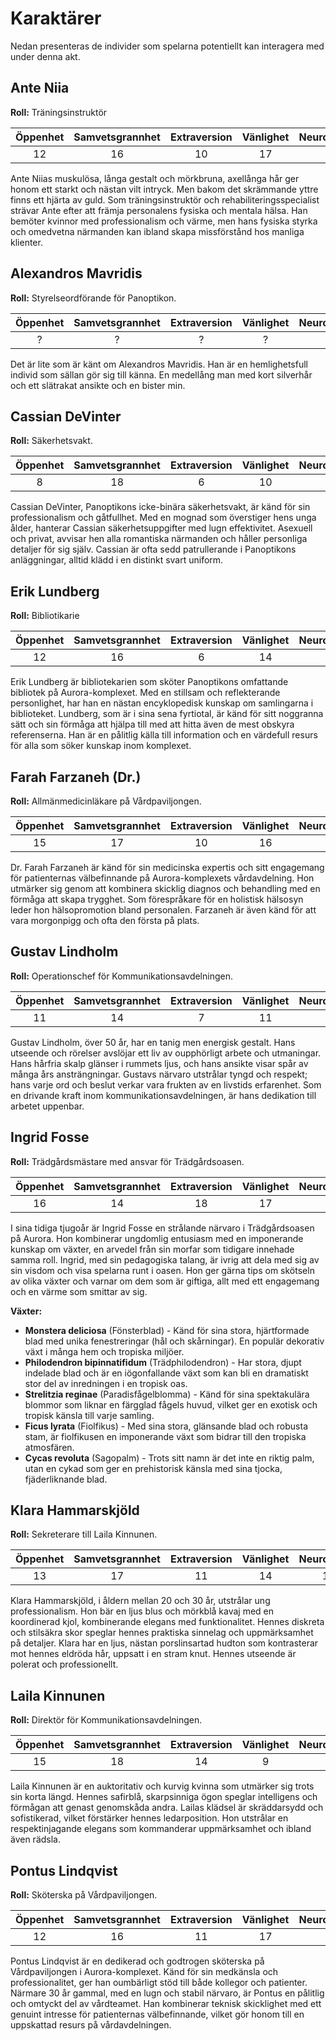 # Karaktärer

Nedan presenteras de individer som spelarna potentiellt kan interagera med under denna akt.

## Ante Niia

**Roll:** Träningsinstruktör

| **Öppenhet**        | **Samvetsgrannhet** | **Extraversion**    | **Vänlighet**       | **Neuroticism**     |
|:-------------------:|:-------------------:|:-------------------:|:-------------------:|:-------------------:|
|    12               |        16           |       10            |    17               |     5               |

Ante Niias muskulösa, långa gestalt och mörkbruna, axellånga hår ger honom ett starkt och nästan vilt intryck. Men bakom det skrämmande yttre finns ett hjärta av guld. Som träningsinstruktör och rehabiliteringsspecialist strävar Ante efter att främja personalens fysiska och mentala hälsa. Han bemöter kvinnor med professionalism och värme, men hans fysiska styrka och omedvetna närmanden kan ibland skapa missförstånd hos manliga klienter.

## Alexandros Mavridis

**Roll:** Styrelseordförande för Panoptikon.

| **Öppenhet**        | **Samvetsgrannhet** | **Extraversion**    | **Vänlighet**       | **Neuroticism**     |
|:-------------------:|:-------------------:|:-------------------:|:-------------------:|:-------------------:|
|    ?                |        ?            |        ?            |    ?                |     ?               |

Det är lite som är känt om Alexandros Mavridis. Han är en hemlighetsfull individ som sällan gör sig till känna. En medellång man med kort silverhår och ett slätrakat ansikte och en bister min.

## Cassian DeVinter

**Roll:** Säkerhetsvakt.

| **Öppenhet**        | **Samvetsgrannhet** | **Extraversion**    | **Vänlighet**       | **Neuroticism**     |
|:-------------------:|:-------------------:|:-------------------:|:-------------------:|:-------------------:|
|    8                |        18           |       6             |    10               |     4               |

Cassian DeVinter, Panoptikons icke-binära säkerhetsvakt, är känd för sin professionalism och gåtfullhet. Med en mognad som överstiger hens unga ålder, hanterar Cassian säkerhetsuppgifter med lugn effektivitet. Asexuell och privat, avvisar hen alla romantiska närmanden och håller personliga detaljer för sig själv. Cassian är ofta sedd patrullerande i Panoptikons anläggningar, alltid klädd i en distinkt svart uniform.

## Erik Lundberg

**Roll:** Bibliotikarie

| **Öppenhet**        | **Samvetsgrannhet** | **Extraversion**    | **Vänlighet**       | **Neuroticism**     |
|:-------------------:|:-------------------:|:-------------------:|:-------------------:|:-------------------:|
|    12               |        16           |       6             |    14               |     5               |

Erik Lundberg är bibliotekarien som sköter Panoptikons omfattande bibliotek på Aurora-komplexet. Med en stillsam och reflekterande personlighet, har han en nästan encyklopedisk kunskap om samlingarna i biblioteket. Lundberg, som är i sina sena fyrtiotal, är känd för sitt noggranna sätt och sin förmåga att hjälpa till med att hitta även de mest obskyra referenserna. Han är en pålitlig källa till information och en värdefull resurs för alla som söker kunskap inom komplexet.

## Farah Farzaneh (Dr.)

**Roll:** Allmänmedicinläkare på Vårdpaviljongen.

| **Öppenhet**        | **Samvetsgrannhet** | **Extraversion**    | **Vänlighet**       | **Neuroticism**     |
|:-------------------:|:-------------------:|:-------------------:|:-------------------:|:-------------------:|
|    15               |        17           |       10             |    16              |     8               |

Dr. Farah Farzaneh är känd för sin medicinska expertis och sitt engagemang för patienternas välbefinnande på Aurora-komplexets vårdavdelning. Hon utmärker sig genom att kombinera skicklig diagnos och behandling med en förmåga att skapa trygghet. Som förespråkare för en holistisk hälsosyn leder hon hälsopromotion bland personalen. Farzaneh är även känd för att vara morgonpigg och ofta den första på plats.

## Gustav Lindholm

**Roll:** Operationschef för Kommunikationsavdelningen.

| **Öppenhet**        | **Samvetsgrannhet** | **Extraversion**    | **Vänlighet**       | **Neuroticism**     |
|:-------------------:|:-------------------:|:-------------------:|:-------------------:|:-------------------:|
|    11               |        14           |       7             |    11               |     6               |

Gustav Lindholm, över 50 år, har en tanig men energisk gestalt. Hans utseende och rörelser avslöjar ett liv av oupphörligt arbete och utmaningar. Hans hårfria skalp glänser i rummets ljus, och hans ansikte visar spår av många års ansträngningar. Gustavs närvaro utstrålar tyngd och respekt; hans varje ord och beslut verkar vara frukten av en livstids erfarenhet. Som en drivande kraft inom kommunikationsavdelningen, är hans dedikation till arbetet uppenbar.

## Ingrid Fosse

**Roll:** Trädgårdsmästare med ansvar för Trädgårdsoasen.

| **Öppenhet**        | **Samvetsgrannhet** | **Extraversion**    | **Vänlighet**       | **Neuroticism**     |
|:-------------------:|:-------------------:|:-------------------:|:-------------------:|:-------------------:|
|    16               |        14           |       18            |    17               |     6               |

I sina tidiga tjugoår är Ingrid Fosse en strålande närvaro i Trädgårdsoasen på Aurora. Hon kombinerar ungdomlig entusiasm med en imponerande kunskap om växter, en arvedel från sin morfar som tidigare innehade samma roll. Ingrid, med sin pedagogiska talang, är ivrig att dela med sig av sin visdom och visa spelarna runt i oasen. Hon ger gärna tips om skötseln av olika växter och varnar om dem som är giftiga, allt med ett engagemang och en värme som smittar av sig.

**Växter:**  

- **Monstera deliciosa** (Fönsterblad) - Känd för sina stora, hjärtformade blad med unika fenestreringar (hål och skårningar). En populär dekorativ växt i många hem och tropiska miljöer.
- **Philodendron bipinnatifidum** (Trädphilodendron) - Har stora, djupt indelade blad och är en iögonfallande växt som kan bli en dramatiskt stor del av inredningen i en tropisk oas.
- **Strelitzia reginae** (Paradisfågelblomma) - Känd för sina spektakulära blommor som liknar en färgglad fågels huvud, vilket ger en exotisk och tropisk känsla till varje samling.
- **Ficus lyrata** (Fiolfikus) - Med sina stora, glänsande blad och robusta stam, är fiolfikusen en imponerande växt som bidrar till den tropiska atmosfären.
- **Cycas revoluta** (Sagopalm) - Trots sitt namn är det inte en riktig palm, utan en cykad som ger en prehistorisk känsla med sina tjocka, fjäderliknande blad.

## Klara Hammarskjöld

**Roll:** Sekreterare till Laila Kinnunen.

| **Öppenhet**        | **Samvetsgrannhet** | **Extraversion**    | **Vänlighet**       | **Neuroticism**     |
|:-------------------:|:-------------------:|:-------------------:|:-------------------:|:-------------------:|
|    13               |        17           |       11            |    14               |     13              |

Klara Hammarskjöld, i åldern mellan 20 och 30 år, utstrålar ung professionalism. Hon bär en ljus blus och mörkblå kavaj med en koordinerad kjol, kombinerande elegans med funktionalitet. Hennes diskreta och stilsäkra skor speglar hennes praktiska sinnelag och uppmärksamhet på detaljer. Klara har en ljus, nästan porslinsartad hudton som kontrasterar mot hennes eldröda hår, uppsatt i en stram knut. Hennes utseende är polerat och professionellt.

## Laila Kinnunen

**Roll:** Direktör för Kommunikationsavdelningen.

| **Öppenhet**        | **Samvetsgrannhet** | **Extraversion**    | **Vänlighet**       | **Neuroticism**     |
|:-------------------:|:-------------------:|:-------------------:|:-------------------:|:-------------------:|
|    15               |        18           |       14            |    9                |     7               |

Laila Kinnunen är en auktoritativ och kurvig kvinna som utmärker sig trots sin korta längd. Hennes safirblå, skarpsinniga ögon speglar intelligens och förmågan att genast genomskåda andra. Lailas klädsel är skräddarsydd och sofistikerad, vilket förstärker hennes ledarposition. Hon utstrålar en respektinjagande elegans som kommanderar uppmärksamhet och ibland även rädsla.

## Pontus Lindqvist

**Roll:** Sköterska på Vårdpaviljongen.

| **Öppenhet**        | **Samvetsgrannhet** | **Extraversion**    | **Vänlighet**       | **Neuroticism**     |
|:-------------------:|:-------------------:|:-------------------:|:-------------------:|:-------------------:|
|    12               |        16           |       11            |    17                |     6               |

Pontus Lindqvist är en dedikerad och godtrogen sköterska på Vårdpaviljongen i Aurora-komplexet. Känd för sin medkänsla och professionalitet, ger han oumbärligt stöd till både kollegor och patienter. Närmare 30 år gammal, med en lugn och stabil närvaro, är Pontus en pålitlig och omtyckt del av vårdteamet. Han kombinerar teknisk skicklighet med ett genuint intresse för patienternas välbefinnande, vilket gör honom till en uppskattad resurs på vårdavdelningen.
